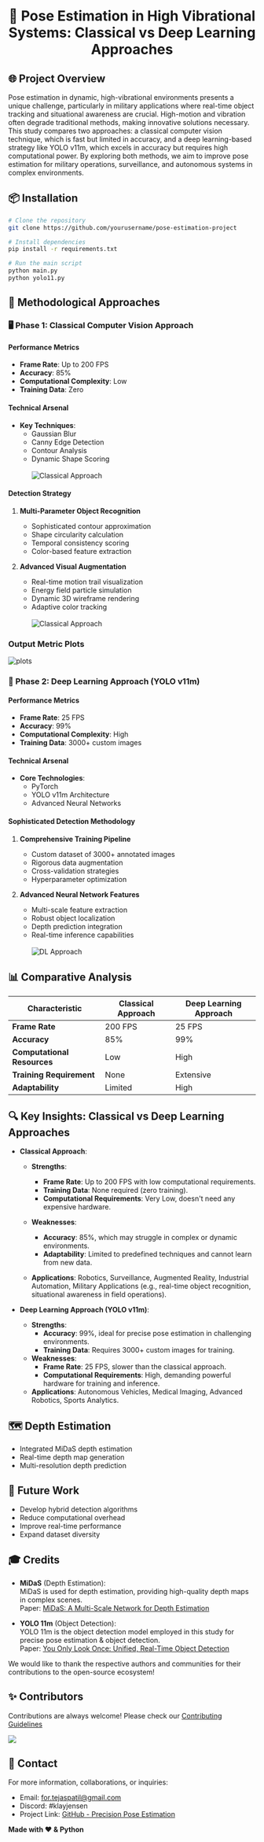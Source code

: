 # <p align="center">🎯 Pose Estimation in High Vibrational Systems: Classical vs Deep Learning Approaches</p>

## 🌐 Project Overview

Pose estimation in dynamic, high-vibrational environments presents a unique challenge, particularly in military applications where real-time object tracking and situational awareness are crucial. High-motion and vibration often degrade traditional methods, making innovative solutions necessary. This study compares two approaches: a classical computer vision technique, which is fast but limited in accuracy, and a deep learning-based strategy like YOLO v11m, which excels in accuracy but requires high computational power. By exploring both methods, we aim to improve pose estimation for military operations, surveillance, and autonomous systems in complex environments.


## 📦 Installation

```bash
# Clone the repository
git clone https://github.com/yourusername/pose-estimation-project

# Install dependencies
pip install -r requirements.txt

# Run the main script
python main.py
python yolo11.py
```

## 🔬 Methodological Approaches

### 🖥️ Phase 1: Classical Computer Vision Approach

#### Performance Metrics
- **Frame Rate**: Up to 200 FPS
- **Accuracy**: 85%
- **Computational Complexity**: Low
- **Training Data**: Zero

#### Technical Arsenal
- **Key Techniques**:
  - Gaussian Blur
  - Canny Edge Detection
  - Contour Analysis
  - Dynamic Shape Scoring <br> <br>
![Classical Approach](https://github.com/tejas2510/Pose-Estimation-in-high-vibrational-systems/blob/master/assets/steps.gif?raw=true)

#### Detection Strategy
1. **Multi-Parameter Object Recognition**
   - Sophisticated contour approximation
   - Shape circularity calculation
   - Temporal consistency scoring
   - Color-based feature extraction

2. **Advanced Visual Augmentation**
   - Real-time motion trail visualization
   - Energy field particle simulation
   - Dynamic 3D wireframe rendering
   - Adaptive color tracking <br><br>
![Classical Approach](https://github.com/tejas2510/Pose-Estimation-in-high-vibrational-systems/blob/master/assets/classical.gif?raw=true)

### Output Metric Plots

![plots](https://github.com/tejas2510/Pose-Estimation-in-High-Vibrational-Systems/blob/master/outputs/metric_plots_20241129230031.png?raw=true)

### 🤖 Phase 2: Deep Learning Approach (YOLO v11m)

#### Performance Metrics
- **Frame Rate**: 25 FPS
- **Accuracy**: 99%
- **Computational Complexity**: High
- **Training Data**: 3000+ custom images

#### Technical Arsenal
- **Core Technologies**:
  - PyTorch
  - YOLO v11m Architecture
  - Advanced Neural Networks

#### Sophisticated Detection Methodology
1. **Comprehensive Training Pipeline**
   - Custom dataset of 3000+ annotated images
   - Rigorous data augmentation
   - Cross-validation strategies
   - Hyperparameter optimization

2. **Advanced Neural Network Features**
   - Multi-scale feature extraction
   - Robust object localization
   - Depth prediction integration
   - Real-time inference capabilities <br> <br>
![DL Approach](https://github.com/tejas2510/Pose-Estimation-in-high-vibrational-systems/blob/master/assets/dl_approach.gif?raw=true)
## 📊 Comparative Analysis

| Characteristic | Classical Approach | Deep Learning Approach |
|---------------|--------------------|-----------------------|
| **Frame Rate** | 200 FPS | 25 FPS |
| **Accuracy** | 85% | 99% |
| **Computational Resources** | Low | High |
| **Training Requirement** | None | Extensive |
| **Adaptability** | Limited | High |

## 🔍 Key Insights: Classical vs Deep Learning Approaches

- **Classical Approach**:
  - **Strengths**:
    - **Frame Rate**: Up to 200 FPS with low computational requirements.
    - **Training Data**: None required (zero training).
    - **Computational Requirements**: Very Low, doesn't need any expensive hardware.

  - **Weaknesses**:
    - **Accuracy**: 85%, which may struggle in complex or dynamic environments.
    - **Adaptability**: Limited to predefined techniques and cannot learn from new data.
  - **Applications**: Robotics, Surveillance, Augmented Reality, Industrial Automation, Military Applications (e.g., real-time object recognition, situational awareness in field operations).

- **Deep Learning Approach (YOLO v11m)**:
  - **Strengths**:
    - **Accuracy**: 99%, ideal for precise pose estimation in challenging environments.
    - **Training Data**: Requires 3000+ custom images for training.
  - **Weaknesses**:
    - **Frame Rate**: 25 FPS, slower than the classical approach.
    - **Computational Requirements**: High, demanding powerful hardware for training and inference.
  - **Applications**: Autonomous Vehicles, Medical Imaging, Advanced Robotics, Sports Analytics.

## 🗺️ Depth Estimation
- Integrated MiDaS depth estimation
- Real-time depth map generation
- Multi-resolution depth prediction

## 📝 Future Work
- Develop hybrid detection algorithms
- Reduce computational overhead
- Improve real-time performance
- Expand dataset diversity

## 🎓 Credits

- **MiDaS** (Depth Estimation):  
  MiDaS is used for depth estimation, providing high-quality depth maps in complex scenes.  
  Paper: [MiDaS: A Multi-Scale Network for Depth Estimation](https://arxiv.org/abs/1907.01341)

- **YOLO 11m** (Object Detection):  
  YOLO 11m is the object detection model employed in this study for precise pose estimation & object detection.  
  Paper: [You Only Look Once: Unified, Real-Time Object Detection](https://arxiv.org/html/2410.17725v1)

We would like to thank the respective authors and communities for their contributions to the open-source ecosystem!


## ✨ Contributors

Contributions are always welcome! Please check our [Contributing Guidelines](/CONTRIBUTING.md)

<a href="https://github.com/tejas2510/Pose-Estimation-in-high-vibrational-systems/graphs/contributors">
  <img src="https://contrib.rocks/image?repo=tejas2510/Pose-Estimation-in-high-vibrational-systems" />
</a>

## 📧 Contact

For more information, collaborations, or inquiries:
- Email: [for.tejaspatil@gmail.com](mailto:for.tejaspatil@gmail.com)
- Discord: #klayjensen
- Project Link: [GitHub - Precision Pose Estimation](https://github.com/tejas2510/Pose-Estimation-in-high-vibrational-systems)

**Made with ❤️ & Python**

